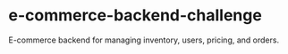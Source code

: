 # e-commerce-backend-challenge
E-commerce backend for managing inventory, users, pricing, and orders.
